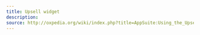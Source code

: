 ```yaml
---
title: Upsell widget
description: 
source: http://oxpedia.org/wiki/index.php?title=AppSuite:Using_the_Upsell_widget
---
```


